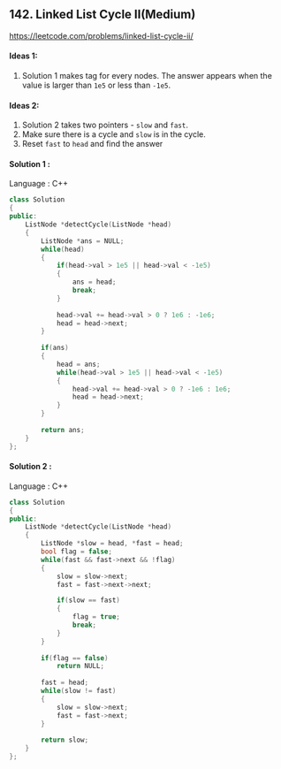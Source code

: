 ## **142. Linked List Cycle  II(Medium)** 

https://leetcode.com/problems/linked-list-cycle-ii/



#### Ideas 1: 

1. Solution 1 makes tag for every nodes. The answer appears when the value is larger than `1e5` or less than `-1e5`.



#### Ideas 2:

1. Solution 2 takes two pointers - `slow` and `fast`. 
2. Make sure there is a cycle and `slow` is in the cycle.
3. Reset `fast` to `head` and find the answer



#### Solution 1 :

Language : C++

```C++
class Solution 
{
public:
    ListNode *detectCycle(ListNode *head) 
    {
        ListNode *ans = NULL;
        while(head)
        {
            if(head->val > 1e5 || head->val < -1e5)
            {
                ans = head;
                break;
            }
            
            head->val += head->val > 0 ? 1e6 : -1e6;
            head = head->next;
        }
        
        if(ans)
        {
            head = ans;
            while(head->val > 1e5 || head->val < -1e5)
            {
                head->val += head->val > 0 ? -1e6 : 1e6;
                head = head->next;
            }
        }
        
        return ans;
    }
};
```



#### Solution 2 :

Language : C++

```C++
class Solution 
{
public:
    ListNode *detectCycle(ListNode *head) 
    {
        ListNode *slow = head, *fast = head;
        bool flag = false;
        while(fast && fast->next && !flag)
        {
            slow = slow->next;
            fast = fast->next->next;

            if(slow == fast)
            {
                flag = true;
                break;
            }
        }
        
        if(flag == false) 
            return NULL;
            
        fast = head;
        while(slow != fast)
        {
            slow = slow->next;
            fast = fast->next;
        }
            
        return slow;
    }
};
```

